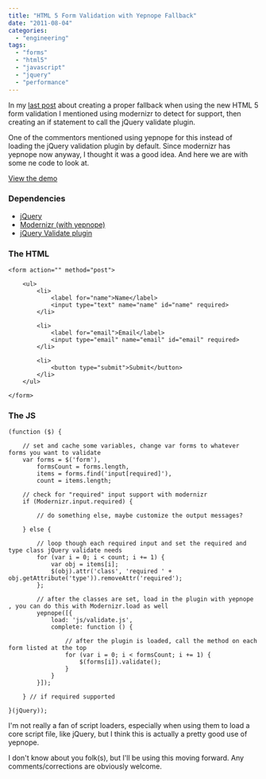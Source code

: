 ```yaml
---
title: "HTML 5 Form Validation with Yepnope Fallback"
date: "2011-08-04"
categories: 
  - "engineering"
tags: 
  - "forms"
  - "html5"
  - "javascript"
  - "jquery"
  - "performance"
---
```


In my [last post](http://www.csskarma.com/blog/required-input-fallback/ "Required input fields with JS fallback") about creating a proper fallback when using the new HTML 5 form validation I mentioned using modernizr to detect for support, then creating an if statement to call the jQuery validate plugin.

One of the commentors mentioned using yepnope for this instead of loading the jQuery validation plugin by default. Since modernizr has yepnope now anyway, I thought it was a good idea. And here we are with some ne code to look at.

[View the demo](http://www.csskarma.com/lab/_javascript/no_require/)

### Dependencies

- [jQuery](http://www.jquery.com)
- [Modernizr (with yepnope)](http://www.modernizr.com/)
- [jQuery Validate plugin](http://bassistance.de/jquery-plugins/jquery-plugin-validation/)

### The HTML

```
<form action="" method="post">

    <ul>
        <li>
            <label for="name">Name</label>
            <input type="text" name="name" id="name" required>
        </li>
        
        <li>
            <label for="email">Email</label>
            <input type="email" name="email" id="email" required>
        </li>
    
        <li>
            <button type="submit">Submit</button>
        </li>
    </ul>
    
</form>
```

### The JS

```
(function ($) {
	
	// set and cache some variables, change var forms to whatever forms you want to validate
	var forms = $('form'),
		formsCount = forms.length,
		items = forms.find('input[required]'),
		count = items.length;

	// check for "required" input support with modernizr
	if (Modernizr.input.required) {

		// do something else, maybe customize the output messages?

	} else {
		
		// loop though each required input and set the required and type class jQuery validate needs
		for (var i = 0; i < count; i += 1) {
			var obj = items[i];
			$(obj).attr('class', 'required ' + obj.getAttribute('type')).removeAttr('required');
		};
		
		// after the classes are set, load in the plugin with yepnope , you can do this with Modernizr.load as well
		yepnope([{
			load: 'js/validate.js',
			complete: function () {
			
				// after the plugin is loaded, call the method on each form listed at the top
				for (var i = 0; i < formsCount; i += 1) {
					$(forms[i]).validate();
				}
			}
		}]);

	} // if required supported

}(jQuery));
```

I'm not really a fan of script loaders, especially when using them to load a core script file, like jQuery, but I think this is actually a pretty good use of yepnope.

I don't know about you folk(s), but I'll be using this moving forward. Any comments/corrections are obviously welcome.

